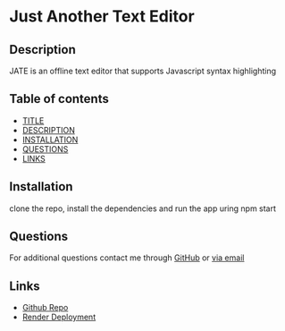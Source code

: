 # Just Another Text Editor

## Description

JATE is an offline text editor that supports Javascript syntax highlighting

## Table of contents

- [TITLE](#title)
- [DESCRIPTION](#description)
- [INSTALLATION](#installation)
- [QUESTIONS](#questions)
- [LINKS](#links)

## Installation

clone the repo, install the dependencies and run the app uring npm start

## Questions

For additional questions contact me through [GitHub](https://github.com/brianTib) or [via email](mailto:bptiburcio@gmail.com)

## Links

- [Github Repo](https://github.com/BrianTib/just-another-text-editor)
- [Render Deployment](https://just-another-text-editor-7w3c.onrender.com)